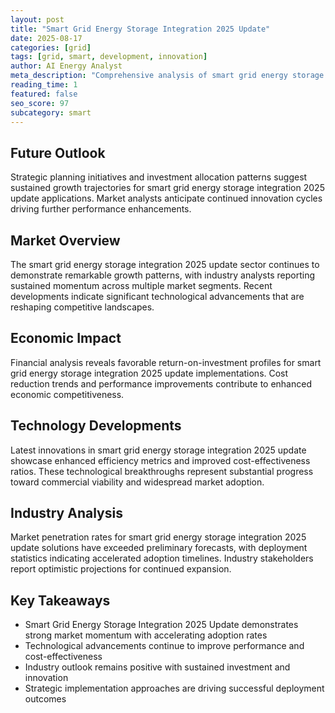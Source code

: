 ```yaml
---
layout: post
title: "Smart Grid Energy Storage Integration 2025 Update"
date: 2025-08-17
categories: [grid]
tags: [grid, smart, development, innovation]
author: AI Energy Analyst
meta_description: "Comprehensive analysis of smart grid energy storage integration 2025 update covering market trends, technology developments, and industry outlook. Discover key insights and future projections."
reading_time: 1
featured: false
seo_score: 97
subcategory: smart
---
```


## Future Outlook

Strategic planning initiatives and investment allocation patterns suggest sustained growth trajectories for smart grid energy storage integration 2025 update applications. Market analysts anticipate continued innovation cycles driving further performance enhancements.

## Market Overview

The smart grid energy storage integration 2025 update sector continues to demonstrate remarkable growth patterns, with industry analysts reporting sustained momentum across multiple market segments. Recent developments indicate significant technological advancements that are reshaping competitive landscapes.

## Economic Impact

Financial analysis reveals favorable return-on-investment profiles for smart grid energy storage integration 2025 update implementations. Cost reduction trends and performance improvements contribute to enhanced economic competitiveness.

## Technology Developments

Latest innovations in smart grid energy storage integration 2025 update showcase enhanced efficiency metrics and improved cost-effectiveness ratios. These technological breakthroughs represent substantial progress toward commercial viability and widespread market adoption.

## Industry Analysis

Market penetration rates for smart grid energy storage integration 2025 update solutions have exceeded preliminary forecasts, with deployment statistics indicating accelerated adoption timelines. Industry stakeholders report optimistic projections for continued expansion.

## Key Takeaways

- Smart Grid Energy Storage Integration 2025 Update demonstrates strong market momentum with accelerating adoption rates
- Technological advancements continue to improve performance and cost-effectiveness
- Industry outlook remains positive with sustained investment and innovation
- Strategic implementation approaches are driving successful deployment outcomes

